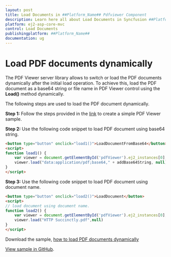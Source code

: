 ```yaml
---
layout: post
title: Load Documents in ##Platform_Name## Pdfviewer Component
description: Learn here all about Load Documents in Syncfusion ##Platform_Name## Pdfviewer component of Syncfusion Essential JS 2 and more.
platform: ej2-asp-core-mvc
control: Load Documents
publishingplatform: ##Platform_Name##
documentation: ug
---
```



# Load PDF documents dynamically

The PDF Viewer server library allows to switch or load the PDF documents dynamically after the initial load operation. To achieve this, load the PDF document as a base64 string or file name in PDF Viewer control using the **Load()** method dynamically.

The following steps are used to load the PDF document dynamically.

**Step 1:** Follow the steps provided in the [link](https://ej2.syncfusion.com/aspnetcore/documentation/pdfviewer/getting-started/) to create a simple PDF Viewer sample.

**Step 2:** Use the following code snippet to load PDF document using base64 string.

```html
<button type="button" onclick="load1()">LoadDocumentFromBase64</button>
<script>
function load1() {
    var viewer = document.getElementById('pdfViewer').ej2_instances[0];
    viewer.load("data:application/pdf;base64," + addBase64String, null);
}
</script>
```

**Step 3:** Use the following code snippet to load PDF document using document name.

```html
<button type="button" onclick="load2()">LoadDocument</button>
<script>
// load document using document name.
function load2() {
    var viewer = document.getElementById('pdfViewer').ej2_instances[0];
    viewer.load("HTTP Succinctly.pdf",null)
}
</script>
```

Download the sample, [how to load PDF documents dynamically](https://www.syncfusion.com/downloads/support/directtrac/general/ze/EJ2CoreSample1651615851.zip)

[View sample in GitHub](https://github.com/SyncfusionExamples/aspnet-core-pdf-viewer-examples/tree/master/Document%20Path/Loading%20PDF%20as%20base64%20string).